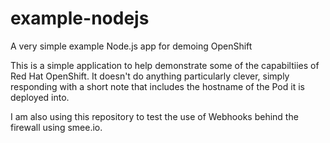 # example-nodejs
A very simple example Node.js app for demoing OpenShift

This is a simple application to help demonstrate some of the capabiltiies of Red Hat OpenShift. It doesn't do anything particularly clever, simply responding with a short note that includes the hostname of the Pod it is deployed into.

I am also using this repository to test the use of Webhooks behind the firewall using smee.io.
